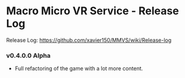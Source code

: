 # Macro Micro VR Service - Release Log
Release Log: https://github.com/xavier150/MMVS/wiki/Release-log

###  v0.4.0.0 Alpha

- Full refactoring of the game with a lot more content.
